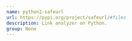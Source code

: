 ```yaml
---
name: python2-safeurl
url: https://pypi.org/project/safeurl/#files
description: Link analyzer on Python.
group: None
---
```

